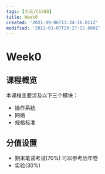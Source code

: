 ```yaml
---
tags: [大三/CS380]
title: Week0
created: '2021-09-06T13:34:16.011Z'
modified: '2022-01-07T20:27:15.680Z'
---
```


# Week0
## 课程概览
本课程主要涉及以下三个模块：
- 操作系统
- 网络
- 规格标准

## 分值设置
- 期末笔试考试(70%)
可以参考历年卷
- 实验(30%)

